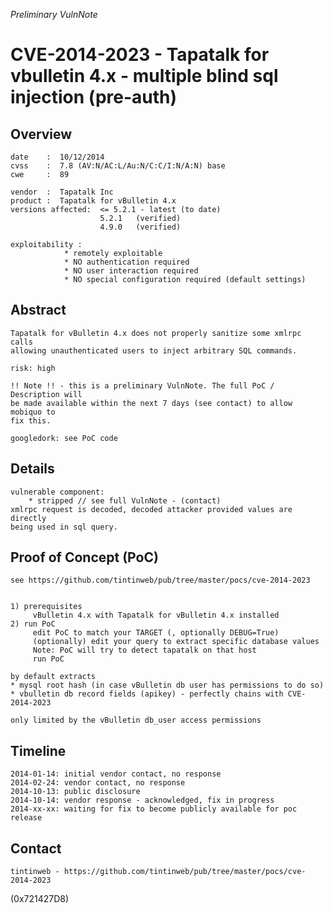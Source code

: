 *Preliminary VulnNote*

CVE-2014-2023 - Tapatalk for vbulletin 4.x - multiple blind sql injection (pre-auth)
====================================================================================

Overview
--------

	date    :  10/12/2014   
	cvss    :  7.8 (AV:N/AC:L/Au:N/C:C/I:N/A:N) base  
	cwe     :  89   
	
	vendor  :  Tapatalk Inc  
	product :  Tapatalk for vBulletin 4.x   
	versions affected:	<= 5.2.1 - latest (to date)
						5.2.1	(verified)
						4.9.0 	(verified)
						
	exploitability :
				* remotely exploitable
				* NO authentication required
				* NO user interaction required
				* NO special configuration required (default settings)
				
Abstract
---------
 
	Tapatalk for vBulletin 4.x does not properly sanitize some xmlrpc calls 
	allowing unauthenticated users to inject arbitrary SQL commands.
	
	risk: high
	
	!! Note !! - this is a preliminary VulnNote. The full PoC / Description will
	be made available within the next 7 days (see contact) to allow mobiquo to 
	fix this.
	
	googledork: see PoC code


Details
--------
	
	vulnerable component: 
		* stripped // see full VulnNote - (contact)
	xmlrpc request is decoded, decoded attacker provided values are directly
	being used in sql query.


Proof of Concept (PoC)
----------------------

	see https://github.com/tintinweb/pub/tree/master/pocs/cve-2014-2023
	
	
	1) prerequisites
	     vBulletin 4.x with Tapatalk for vBulletin 4.x installed
	2) run PoC
		 edit PoC to match your TARGET (, optionally DEBUG=True)
		 (optionally) edit your query to extract specific database values
		 Note: PoC will try to detect tapatalk on that host
		 run PoC
		
	by default extracts
	* mysql root hash (in case vBulletin db user has permissions to do so)
	* vbulletin db record fields (apikey) - perfectly chains with CVE-2014-2023
	
	only limited by the vBulletin db_user access permissions
	
	
Timeline
--------

	2014-01-14: initial vendor contact, no response
	2014-02-24: vendor contact, no response
	2014-10-13: public disclosure
	2014-10-14: vendor response - acknowledged, fix in progress
	2014-xx-xx: waiting for fix to become publicly available for poc release

	
Contact
--------
	tintinweb - https://github.com/tintinweb/pub/tree/master/pocs/cve-2014-2023
	
	
(0x721427D8)
	
	